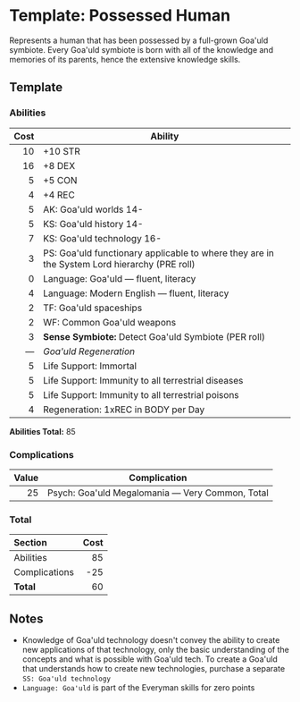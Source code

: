 # Template: Possessed Human

Represents a human that has been possessed by a full-grown Goa'uld symbiote. Every Goa'uld symbiote is born with all of the knowledge and memories of its parents, hence the extensive knowledge skills.

## Template

### Abilities

Cost | Ability
----:|--------
10 | +10 STR
16 | +8 DEX
5  | +5 CON
4  | +4 REC
5  | AK: Goa'uld worlds 14-
5  | KS: Goa'uld history 14-
7  | KS: Goa'uld technology 16-
3  | PS: Goa'uld functionary applicable to where they are in the System Lord hierarchy (PRE roll)
0 | Language: Goa'uld &mdash; fluent, literacy
4 | Language: Modern English &mdash; fluent, literacy
2 | TF: Goa'uld spaceships
2 | WF: Common Goa'uld weapons
3 | **Sense Symbiote:** Detect Goa'uld Symbiote (PER roll) | 0
&mdash; | _Goa'uld Regeneration_
5  | Life Support: Immortal
5  | Life Support: Immunity to all terrestrial diseases
5  | Life Support: Immunity to all terrestrial poisons
4  | Regeneration: 1xREC in BODY per Day

**Abilities Total:** 85

### Complications

Value | Complication
-----:|-------------
25 | Psych: Goa'uld Megalomania &mdash; Very Common, Total

### Total

Section | Cost
:-------|----:
Abilities     | 85
Complications | -25
**Total**     | 60

## Notes

* Knowledge of Goa'uld technology doesn't convey the ability to create new applications of that technology, only the basic understanding of the concepts and what is possible with Goa'uld tech. To create a Goa'uld that understands how to create new technologies, purchase a separate `SS: Goa'uld technology`
* `Language: Goa'uld` is part of the Everyman skills for zero points
